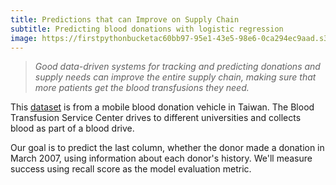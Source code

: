 ```yaml
---
title: Predictions that can Improve on Supply Chain
subtitle: Predicting blood donations with logistic regression
image: https://firstpythonbucketac60bb97-95e1-43e5-98e6-0ca294ec9aad.s3.us-east-2.amazonaws.com/clutch-preview.png
---
```


> *Good data-driven systems for tracking and predicting donations and supply needs can improve the entire supply chain, making sure that more patients get the blood transfusions they need.*

This [dataset](https://archive.ics.uci.edu/ml/datasets/Blood+Transfusion+Service+Center) is from a mobile blood donation vehicle in Taiwan. The Blood Transfusion Service Center drives to different universities and collects blood as part of a blood drive.

Our goal is to predict the last column, whether the donor made a donation in March 2007, using information about each donor's history. We'll measure success using recall score as the model evaluation metric.

